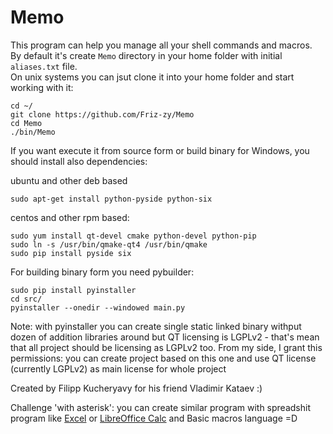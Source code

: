 # Memo
This program can help you manage all your shell commands and macros.  
By default it's create `Memo` directory in your home folder with initial `aliases.txt` file.  
On unix systems you can jsut clone it into your home folder and start working with it:
```
cd ~/
git clone https://github.com/Friz-zy/Memo
cd Memo
./bin/Memo
```

If you want execute it from source form or build binary for Windows, you should install also dependencies:

ubuntu and other deb based
```
sudo apt-get install python-pyside python-six
```

centos and other rpm based:
```
sudo yum install qt-devel cmake python-devel python-pip
sudo ln -s /usr/bin/qmake-qt4 /usr/bin/qmake
sudo pip install pyside six
```

For building binary form you need pybuilder:
```
sudo pip install pyinstaller
cd src/
pyinstaller --onedir --windowed main.py
```

Note: with pyinstaller you can create single static linked binary withput dozen of addition libraries around but QT licensing is LGPLv2 - that's mean that all project should be licensing as LGPLv2 too. From my side, I grant this permissions: you can create project based on this one and use QT license (currently LGPLv2) as main license for whole project


Created by Filipp Kucheryavy for his friend Vladimir Kataev :)

Challenge 'with asterisk': you can create similar program with spreadshit program like [Excel](https://en.wikipedia.org/wiki/Microsoft_Excel) or [LibreOffice Calc](https://en.wikipedia.org/wiki/LibreOffice) and Basic macros language =D
